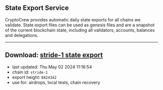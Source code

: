 ## State Export Service
CryptoCrew provides automatic daily state exports for all chains we validate. State export files can be used as genesis files and are a snapshot of the current blockchain state, including all validators, accounts, balances and delegations.

---
**Download: [stride-1 state export](https://dl-eu2.ccvalidators.com/SERVICE/stride/stride-1_export_8824342.json)**
---

- last updated: Thu May 02 2024 11:16:54
- chain id: `stride-1`
- export height: `8824342`
- use for: airdrops, local tests, chain recovery

